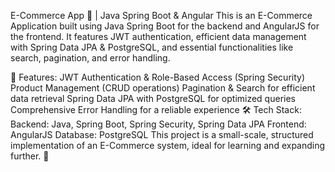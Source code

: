 E-Commerce App 🛒 | Java Spring Boot & Angular
This is an E-Commerce Application built using Java Spring Boot for the backend and AngularJS for the frontend. It features JWT authentication, efficient data management with Spring Data JPA & PostgreSQL, and essential functionalities like search, pagination, and error handling.

🔹 Features:
JWT Authentication & Role-Based Access (Spring Security)
Product Management (CRUD operations)
Pagination & Search for efficient data retrieval
Spring Data JPA with PostgreSQL for optimized queries
Comprehensive Error Handling for a reliable experience
🛠️ Tech Stack:
Backend: Java, Spring Boot, Spring Security, Spring Data JPA
Frontend: AngularJS
Database: PostgreSQL
This project is a small-scale, structured implementation of an E-Commerce system, ideal for learning and expanding further. 🚀
